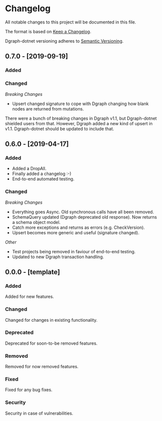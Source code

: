 # Changelog
All notable changes to this project will be documented in this file.

The format is based on [Keep a Changelog](http://keepachangelog.com/en/1.0.0/).

Dgraph-dotnet versioning adheres to [Semantic Versioning](http://semver.org/spec/v2.0.0.html).

## 0.7.0 - [2019-09-19]

### Added

### Changed

*Breaking Changes*

- Upsert changed signature to cope with Dgraph changing how blank nodes are returned from mutations.  

There were a bunch of breaking changes in Dgraph v1.1, but Dgraph-dotnet shielded users from that.  However, Dgraph added a new kind of upsert in v1.1.  Dgraph-dotnet should be updated to include that.

## 0.6.0 - [2019-04-17]

### Added

- Added a DropAll.
- Finally added a changelog :-)
- End-to-end automated testing.

### Changed

*Breaking Changes*

- Everything goes Async.  Old synchronous calls have all been removed.
- SchemaQuery updated (Dgraph deprecated old response).  Now returns a schema object model. 
- Catch more exceptions and returns as errors (e.g. CheckVersion).
- Upsert becomes more generic and useful (signature changed).

*Other*

- Test projects being removed in faviour of end-to-end testing.
- Updated to new Dgraph transaction handling.

## 0.0.0 - [template]

### Added

Added for new features.

### Changed

Changed for changes in existing functionality.

### Deprecated

Deprecated for soon-to-be removed features.

### Removed

Removed for now removed features.

### Fixed

Fixed for any bug fixes.

### Security

Security in case of vulnerabilities.